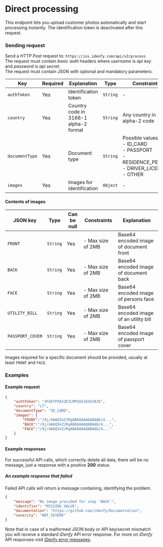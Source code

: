 # Direct processing

This endpoint lets you upload customer photos automatically and start processing instantly. The identification token is deactivated after this request.

### Sending request
Send a *HTTP Post* request to: `https://ivs.idenfy.com/api/v2/process`<br>
The request must contain *basic auth* headers where *username* is *api key* and *password* is *api secret*.<br>
The request must contain JSON with optional and mandatory parameters:

|      Key       | Required |              Explanation              |   Type   |                                     Constraints<img width=/>                                     |
| -------------- | -------- | ------------------------------------- | -------- | ------------------------------------------------------------------------------------------------ |
| `authToken`    | Yes      | Identification token                  | `String` | -                                                                                                |
| `country`      | Yes      | Country code in 3166-1 alpha-2 format | `String` | Any country in alpha-2 code                                                                      |
| `documentType` | Yes      | Document type                         | `String` | Possible values:<br>- ID_CARD<br>- PASSPORT<br>- RESIDENCE_PERMIT<br>- DRIVER_LICENSE<br>- OTHER |
| `images`       | Yes      | Images for identification             | `Object` | -                                                                                                |

#### Contents of images

|     JSON key     |   Type   | Can be null |    Constraints    |               Explanation               |
| ---------------- | -------- | ----------- | ----------------- | --------------------------------------- |
| `FRONT`          | `String` | Yes         | - Max size of 2MB | Base64 encoded image of document front  |
| `BACK`           | `String` | Yes         | - Max size of 2MB | Base64 encoded image of document back   |
| `FACE`           | `String` | Yes         | - Max size of 2MB | Base64 encoded image of persons face    |
| `UTILITY_BILL`   | `String` | Yes         | - Max size of 2MB | Base64 encoded image of an utility bill |
| `PASSPORT_COVER` | `String` | Yes         | - Max size of 2MB | Base64 encoded image of passport cover  |

Images required for a specific document should be provided, usually at least `FRONT` and `FACE`.

### Examples
#### Example request

```json
{
    "authToken": "3FA5TFPA2ZE3LMPGGS1EGOJNJE",
    "country": "LT",
    "documentType": "ID_CARD",
    "images": {
        "FRONT":"/9j/4AAQSkZJRgABAQAAAQABAAD/4...",
        "BACK":"/9j/4AAQSkZJRgABAQAAAQABAAD/4...",
        "FACE":"/9j/4AAQSkZJRgABAQAAAQABAAD/4..."
    }
}
```

#### Example responses
For successful API calls, which correctly delete all data, there will be no message, just a response with a positive **200** status.


##### An example response that failed
Failed API calls will return a message containing, identifying the problem.

```json
{
    "message": "No image provided for step 'BACK'",
    "identifier": "MISSING_VALUE",
    "documentation": "https://github.com/idenfy/Documentation",
    "severity": "NOT_SEVERE"
}
```
Note that in case of a malformed JSON body or API key/secret mismatch you will receive a standard *iDenfy* API error response. For more on *iDenfy* API responses visit [iDenfy error messages](https://github.com/idenfy/Documentation/blob/master/pages/StandardErrorMessages.md).